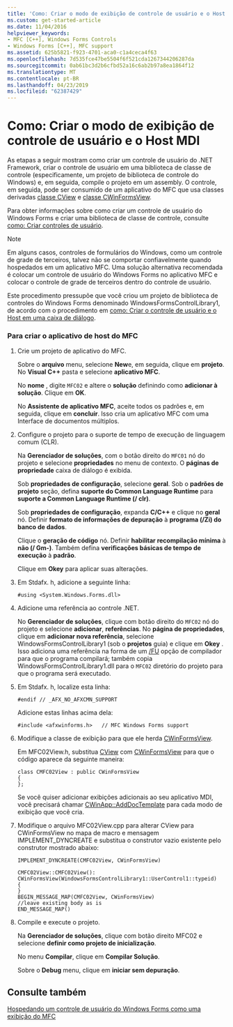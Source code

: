 ```yaml
---
title: 'Como: Criar o modo de exibição de controle de usuário e o Host MDI'
ms.custom: get-started-article
ms.date: 11/04/2016
helpviewer_keywords:
- MFC [C++], Windows Forms Controls
- Windows Forms [C++], MFC support
ms.assetid: 625b5821-f923-4701-aca0-c1a4ceca4f63
ms.openlocfilehash: 7d535fce47be5504f6f521cda1267344206287da
ms.sourcegitcommit: 0ab61bc3d2b6cfbd52a16c6ab2b97a8ea1864f12
ms.translationtype: MT
ms.contentlocale: pt-BR
ms.lasthandoff: 04/23/2019
ms.locfileid: "62387429"
---
```

# <a name="how-to-create-the-user-control-and-host-mdi-view"></a>Como: Criar o modo de exibição de controle de usuário e o Host MDI

As etapas a seguir mostram como criar um controle de usuário do .NET Framework, criar o controle de usuário em uma biblioteca de classe de controle (especificamente, um projeto de biblioteca de controle do Windows) e, em seguida, compile o projeto em um assembly. O controle, em seguida, pode ser consumido de um aplicativo do MFC que usa classes derivadas [classe CView](../mfc/reference/cview-class.md) e [classe CWinFormsView](../mfc/reference/cwinformsview-class.md).

Para obter informações sobre como criar um controle de usuário do Windows Forms e criar uma biblioteca de classe de controle, consulte [como: Criar controles de usuário](/dotnet/framework/winforms/controls/how-to-author-composite-controls).

> [!NOTE]
>  Em alguns casos, controles de formulários do Windows, como um controle de grade de terceiros, talvez não se comportar confiavelmente quando hospedados em um aplicativo MFC. Uma solução alternativa recomendada é colocar um controle de usuário do Windows Forms no aplicativo MFC e colocar o controle de grade de terceiros dentro do controle de usuário.

Este procedimento pressupõe que você criou um projeto de biblioteca de controles do Windows Forms denominado WindowsFormsControlLibrary1, de acordo com o procedimento em [como: Criar o controle de usuário e o Host em uma caixa de diálogo](../dotnet/how-to-create-the-user-control-and-host-in-a-dialog-box.md).

### <a name="to-create-the-mfc-host-application"></a>Para criar o aplicativo de host do MFC

1. Crie um projeto de aplicativo do MFC.

   Sobre o **arquivo** menu, selecione **New**e, em seguida, clique em **projeto**. No **Visual C++** pasta e selecione **aplicativo MFC**.

   No **nome** , digite `MFC02` e altere o **solução** definindo como **adicionar à solução**. Clique em **OK**.

   No **Assistente de aplicativo MFC**, aceite todos os padrões e, em seguida, clique em **concluir**. Isso cria um aplicativo MFC com uma Interface de documentos múltiplos.

1. Configure o projeto para o suporte de tempo de execução de linguagem comum (CLR).

   Na **Gerenciador de soluções**, com o botão direito do `MFC01` nó do projeto e selecione **propriedades** no menu de contexto. O **páginas de propriedade** caixa de diálogo é exibida.

   Sob **propriedades de configuração**, selecione **geral**. Sob o **padrões de projeto** seção, defina **suporte do Common Language Runtime** para **suporte a Common Language Runtime (/ clr)**.

   Sob **propriedades de configuração**, expanda **C/C++** e clique no **geral** nó. Definir **formato de informações de depuração** à **programa (/Zi) do banco de dados**.

   Clique o **geração de código** nó. Definir **habilitar recompilação mínima** à **não (/ Gm-)**. Também defina **verificações básicas de tempo de execução** à **padrão**.

   Clique em **Okey** para aplicar suas alterações.

1. Em Stdafx. h, adicione a seguinte linha:

    ```
    #using <System.Windows.Forms.dll>
    ```

1. Adicione uma referência ao controle .NET.

   No **Gerenciador de soluções**, clique com botão direito do `MFC02` nó do projeto e selecione **adicionar**, **referências**. No **página de propriedades**, clique em **adicionar nova referência**, selecione WindowsFormsControlLibrary1 (sob o **projetos** guia) e clique em **Okey** . Isso adiciona uma referência na forma de um [/FU](../build/reference/fu-name-forced-hash-using-file.md) opção de compilador para que o programa compilará; também copia WindowsFormsControlLibrary1.dll para o `MFC02` diretório do projeto para que o programa será executado.

1. Em Stdafx. h, localize esta linha:

    ```
    #endif // _AFX_NO_AFXCMN_SUPPORT
    ```

   Adicione estas linhas acima dela:

    ```
    #include <afxwinforms.h>   // MFC Windows Forms support
    ```

1. Modifique a classe de exibição para que ele herda [CWinFormsView](../mfc/reference/cwinformsview-class.md).

   Em MFC02View.h, substitua [CView](../mfc/reference/cview-class.md) com [CWinFormsView](../mfc/reference/cwinformsview-class.md) para que o código aparece da seguinte maneira:

    ```
    class CMFC02View : public CWinFormsView
    {
    };
    ```

   Se você quiser adicionar exibições adicionais ao seu aplicativo MDI, você precisará chamar [CWinApp::AddDocTemplate](../mfc/reference/cwinapp-class.md#adddoctemplate) para cada modo de exibição que você cria.

1. Modifique o arquivo MFC02View.cpp para alterar CView para CWinFormsView no mapa de macro e mensagem IMPLEMENT_DYNCREATE e substitua o construtor vazio existente pelo construtor mostrado abaixo:

    ```
    IMPLEMENT_DYNCREATE(CMFC02View, CWinFormsView)

    CMFC02View::CMFC02View(): CWinFormsView(WindowsFormsControlLibrary1::UserControl1::typeid)
    {
    }
    BEGIN_MESSAGE_MAP(CMFC02View, CWinFormsView)
    //leave existing body as is
    END_MESSAGE_MAP()
    ```

1. Compile e execute o projeto.

   Na **Gerenciador de soluções**, clique com botão direito MFC02 e selecione **definir como projeto de inicialização**.

   No menu **Compilar**, clique em **Compilar Solução**.

   Sobre o **Debug** menu, clique em **iniciar sem depuração**.

## <a name="see-also"></a>Consulte também

[Hospedando um controle de usuário do Windows Forms como uma exibição do MFC](../dotnet/hosting-a-windows-forms-user-control-as-an-mfc-view.md)

